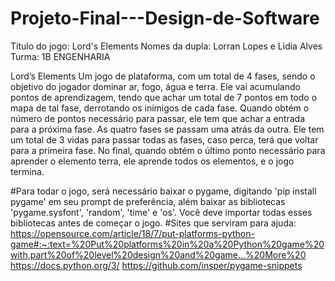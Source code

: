 # Projeto-Final---Design-de-Software
Título do jogo: Lord's Elements
Nomes da dupla: Lorran Lopes e Lidia Alves
Turma: 1B ENGENHARIA

Lord’s Elements 
Um jogo de plataforma, com um total de 4 fases, sendo o objetivo do jogador dominar ar, fogo, água e terra. Ele vai acumulando pontos de aprendizagem, tendo que achar um total de 7 pontos em todo o mapa de tal fase, derrotando os inimigos de cada fase. Quando obtém o número de pontos necessário para passar, ele tem que achar a entrada para a próxima fase.
As quatro fases se passam uma atrás da outra. Ele tem um total de 3 vidas para passar todas as fases, caso perca, terá que voltar para a primeira fase. No final, quando obtém o último ponto necessário para aprender o elemento terra, ele aprende todos os elementos, e o jogo termina.

#Para todar o jogo, será necessário baixar o pygame, digitando 'pip install pygame' em seu prompt de preferência, além baixar as bibliotecas 'pygame.sysfont', 'random', 'time' e 'os'. Você deve importar todas esses bibliotecas antes de começar o jogo.
#Sites que serviram para ajuda:
https://opensource.com/article/18/7/put-platforms-python-game#:~:text=%20Put%20platforms%20in%20a%20Python%20game%20with,part%20of%20level%20design%20and%20game...%20More%20
https://docs.python.org/3/
https://github.com/insper/pygame-snippets
